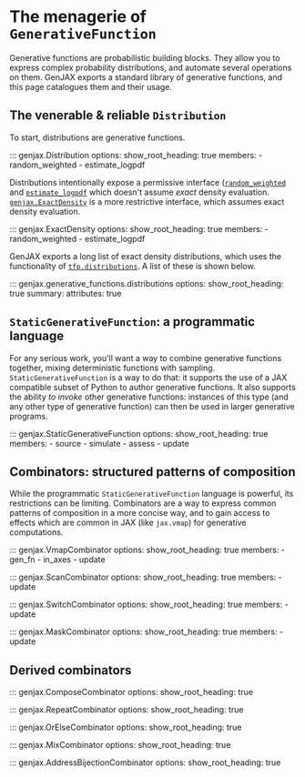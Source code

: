 # The menagerie of `GenerativeFunction`

Generative functions are probabilistic building blocks. They allow you to express complex probability distributions, and automate several operations on them. GenJAX exports a standard library of generative functions, and this page catalogues them and their usage.
## The venerable & reliable `Distribution`

To start, distributions are generative functions.

::: genjax.Distribution
    options:
        show_root_heading: true
        members:
          - random_weighted
          - estimate_logpdf

Distributions intentionally expose a permissive interface ([`random_weighted`](generative_functions.md#genjax.Distribution.random_weighted) and [`estimate_logpdf`](generative_functions.md#genjax.Distribution.estimate_logpdf) which doesn't assume _exact_ density evaluation. [`genjax.ExactDensity`](generative_functions.md#genjax.ExactDensity) is a more restrictive interface, which assumes exact density evaluation.

::: genjax.ExactDensity
    options:
        show_root_heading: true
        members:
          - random_weighted
          - estimate_logpdf

GenJAX exports a long list of exact density distributions, which uses the functionality of [`tfp.distributions`](https://www.tensorflow.org/probability/api_docs/python/tfp/distributions). A list of these is shown below.

::: genjax.generative_functions.distributions
    options:
        show_root_heading: true
        summary:
          attributes: true

## `StaticGenerativeFunction`: a programmatic language

For any serious work, you'll want a way to combine generative functions together, mixing deterministic functions with sampling. `StaticGenerativeFunction` is a way to do that: it supports the use of a JAX compatible subset of Python to author generative functions. It also supports the ability _to invoke_ other generative functions: instances of this type (and any other type of generative function) can then be used in larger generative programs.

::: genjax.StaticGenerativeFunction
    options:
        show_root_heading: true
        members:
        - source
        - simulate
        - assess
        - update

## Combinators: structured patterns of composition

While the programmatic `StaticGenerativeFunction` language is powerful, its restrictions can be limiting. Combinators are a way to express common patterns of composition in a more concise way, and to gain access to effects which are common in JAX (like `jax.vmap`) for generative computations.

::: genjax.VmapCombinator
    options:
        show_root_heading: true
        members:
        - gen_fn
        - in_axes
        - update

::: genjax.ScanCombinator
    options:
        show_root_heading: true
        members:
        - update

::: genjax.SwitchCombinator
    options:
        show_root_heading: true
        members:
        - update

::: genjax.MaskCombinator
    options:
        show_root_heading: true
        members:
        - update

## Derived combinators


::: genjax.ComposeCombinator
    options:
        show_root_heading: true

::: genjax.RepeatCombinator
    options:
        show_root_heading: true

::: genjax.OrElseCombinator
    options:
        show_root_heading: true

::: genjax.MixCombinator
    options:
        show_root_heading: true

::: genjax.AddressBijectionCombinator
    options:
        show_root_heading: true
